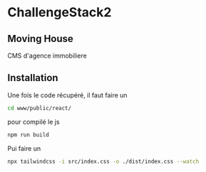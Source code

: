 # ChallengeStack2

## Moving House
CMS d'agence immobiliere

## Installation
Une fois le code récupéré, il faut faire un 

```sh
cd www/public/react/
```

pour compilé le js

```sh 
npm run build
```   
Pui faire un

```sh
npx tailwindcss -i src/index.css -o ./dist/index.css --watch
```